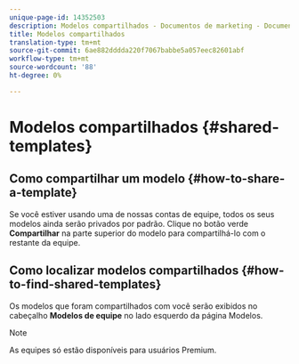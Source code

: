 ```yaml
---
unique-page-id: 14352503
description: Modelos compartilhados - Documentos de marketing - Documentação do produto
title: Modelos compartilhados
translation-type: tm+mt
source-git-commit: 6ae882dddda220f7067babbe5a057eec82601abf
workflow-type: tm+mt
source-wordcount: '88'
ht-degree: 0%

---
```



# Modelos compartilhados {#shared-templates}

## Como compartilhar um modelo {#how-to-share-a-template}

Se você estiver usando uma de nossas contas de equipe, todos os seus modelos ainda serão privados por padrão. Clique no botão verde **Compartilhar** na parte superior do modelo para compartilhá-lo com o restante da equipe.

## Como localizar modelos compartilhados {#how-to-find-shared-templates}

Os modelos que foram compartilhados com você serão exibidos no cabeçalho **Modelos de equipe** no lado esquerdo da página Modelos.

>[!NOTE]
>
>As equipes só estão disponíveis para usuários Premium.
